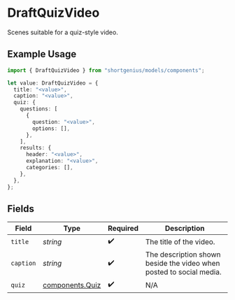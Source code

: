 # DraftQuizVideo

Scenes suitable for a quiz-style video.

## Example Usage

```typescript
import { DraftQuizVideo } from "shortgenius/models/components";

let value: DraftQuizVideo = {
  title: "<value>",
  caption: "<value>",
  quiz: {
    questions: [
      {
        question: "<value>",
        options: [],
      },
    ],
    results: {
      header: "<value>",
      explanation: "<value>",
      categories: [],
    },
  },
};
```

## Fields

| Field                                                               | Type                                                                | Required                                                            | Description                                                         |
| ------------------------------------------------------------------- | ------------------------------------------------------------------- | ------------------------------------------------------------------- | ------------------------------------------------------------------- |
| `title`                                                             | *string*                                                            | :heavy_check_mark:                                                  | The title of the video.                                             |
| `caption`                                                           | *string*                                                            | :heavy_check_mark:                                                  | The description shown beside the video when posted to social media. |
| `quiz`                                                              | [components.Quiz](../../models/components/quiz.md)                  | :heavy_check_mark:                                                  | N/A                                                                 |